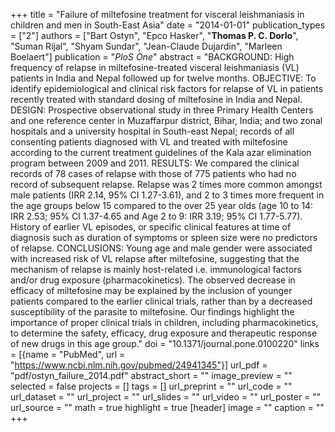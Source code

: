 +++
title = "Failure of miltefosine treatment for visceral leishmaniasis in children and men in South-East Asia"
date = "2014-01-01"
publication_types = ["2"]
authors = ["Bart Ostyn", "Epco Hasker", "**Thomas P. C. Dorlo**", "Suman Rijal", "Shyam Sundar", "Jean-Claude Dujardin", "Marleen Boelaert"]
publication = "_PloS One_"
abstract = "BACKGROUND: High frequency of relapse in miltefosine-treated visceral leishmaniasis (VL) patients in India and Nepal followed up for twelve months. OBJECTIVE: To identify epidemiological and clinical risk factors for relapse of VL in patients recently treated with standard dosing of miltefosine in India and Nepal. DESIGN: Prospective observational study in three Primary Health Centers and one reference center in Muzaffarpur district, Bihar, India; and two zonal hospitals and a university hospital in South-east Nepal; records of all consenting patients diagnosed with VL and treated with miltefosine according to the current treatment guidelines of the Kala azar elimination program between 2009 and 2011. RESULTS: We compared the clinical records of 78 cases of relapse with those of 775 patients who had no record of subsequent relapse. Relapse was 2 times more common amongst male patients (IRR 2.14, 95% CI 1.27-3.61), and 2 to 3 times more frequent in the age groups below 15 compared to the over 25 year olds (age 10 to 14: IRR 2.53; 95% CI 1.37-4.65 and Age 2 to 9: IRR 3.19; 95% CI 1.77-5.77). History of earlier VL episodes, or specific clinical features at time of diagnosis such as duration of symptoms or spleen size were no predictors of relapse. CONCLUSIONS: Young age and male gender were associated with increased risk of VL relapse after miltefosine, suggesting that the mechanism of relapse is mainly host-related i.e. immunological factors and/or drug exposure (pharmacokinetics). The observed decrease in efficacy of miltefosine may be explained by the inclusion of younger patients compared to the earlier clinical trials, rather than by a decreased susceptibility of the parasite to miltefosine. Our findings highlight the importance of proper clinical trials in children, including pharmacokinetics, to determine the safety, efficacy, drug exposure and therapeutic response of new drugs in this age group."
doi = "10.1371/journal.pone.0100220"
links = [{name = "PubMed", url = "https://www.ncbi.nlm.nih.gov/pubmed/24941345"}]
url_pdf = "pdf/ostyn_failure_2014.pdf"
abstract_short = ""
image_preview = ""
selected = false
projects = []
tags = []
url_preprint = ""
url_code = ""
url_dataset = ""
url_project = ""
url_slides = ""
url_video = ""
url_poster = ""
url_source = ""
math = true
highlight = true
[header]
image = ""
caption = ""
+++
